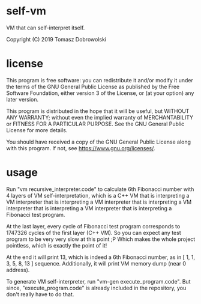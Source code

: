 # self-vm

VM that can self-interpret itself.

Copyright (C) 2019 Tomasz Dobrowolski

# license

This program is free software: you can redistribute it and/or modify
it under the terms of the GNU General Public License as published by
the Free Software Foundation, either version 3 of the License, or
(at your option) any later version.

This program is distributed in the hope that it will be useful,
but WITHOUT ANY WARRANTY; without even the implied warranty of
MERCHANTABILITY or FITNESS FOR A PARTICULAR PURPOSE.  See the
GNU General Public License for more details.

You should have received a copy of the GNU General Public License
along with this program.  If not, see <https://www.gnu.org/licenses/>.

# usage

Run "vm recursive_interpreter.code" to calculate 6th Fibonacci number
with 4 layers of VM self-interpretation, which is a C++ VM that is interpreting
a VM interpreter that is interpreting a VM interpreter that is interpreting a VM
interpreter that is interpreting a VM interpreter that is interpreting a Fibonacci
test program.

At the last layer, every cycle of Fibonacci test program corresponds to 1747326
cycles of the first layer (C++ VM). So you can expect any test program to be very very
slow at this point ;P Which makes the whole project pointless, which is exactly
the point of it!

At the end it will print 13, which is indeed a 6th Fibonacci number,
as in [ 1, 1, 3, 5, 8, 13 ] sequence.
Additionally, it will print VM memory dump (near 0 address).

To generate VM self-interpreter, run "vm-gen execute_program.code".
But since, "execute_program.code" is already included in the repository,
you don't really have to do that.


